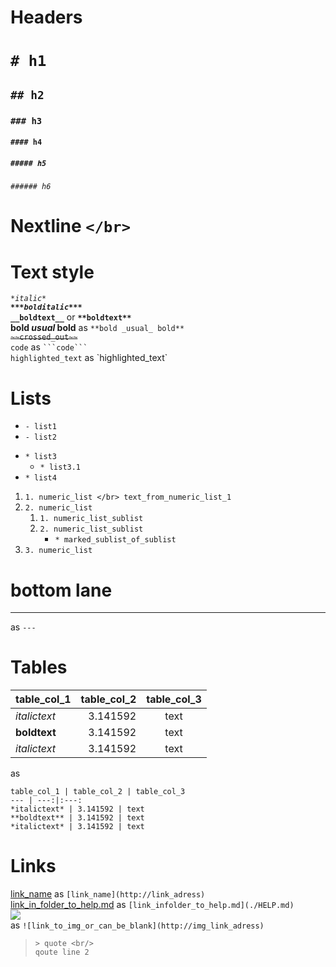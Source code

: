 # Headers
# `# h1`
## `## h2`
### `### h3`
#### `#### h4`
##### `##### h5`
###### `###### h6`
# Nextline `</br>`</br>
# Text style
*`*italic*`*<br/>
***`***bolditalic***`***<br/>
__`__boldtext__`__ or **`**boldtext**`**<br/>
**bold _usual_ bold** as `**bold _usual_ bold**` <br/>
~~`~~crossed_out~~`~~<br/>
```code``` as ` ```code``` `<br/>
`highlighted_text` as \`highlighted_text\` <br/>
# Lists
- `- list1`
- `- list2`
* `* list3`
   * `* list3.1`
* `* list4`

1. `1. numeric_list </br> text_from_numeric_list_1`
2. `2. numeric_list`
   1. `1. numeric_list_sublist`
   2. `2. numeric_list_sublist`
      * `* marked_sublist_of_sublist`
3. `3. numeric_list`

# bottom lane
---
as `---`</br>

# Tables

table_col_1 | table_col_2 | table_col_3
--- | ---:|:---:
*italictext* | 3.141592 | text
**boldtext** | 3.141592 | text
*italictext* | 3.141592 | text

as
```
table_col_1 | table_col_2 | table_col_3
--- | ---:|:---:
*italictext* | 3.141592 | text
**boldtext** | 3.141592 | text
*italictext* | 3.141592 | text
```

# Links
[link_name](http://link_adress) as `[link_name](http://link_adress)`<br/>
[link_in_folder_to_help.md](./HELP.md) as `[link_infolder_to_help.md](./HELP.md)` <br/>
![](https://github.githubassets.com/images/modules/logos_page/Octocat.png) </br> as `![link_to_img_or_can_be_blank](http://img_link_adress)`<br/>

> `> quote <br/>`</br>
> `qoute line 2`
